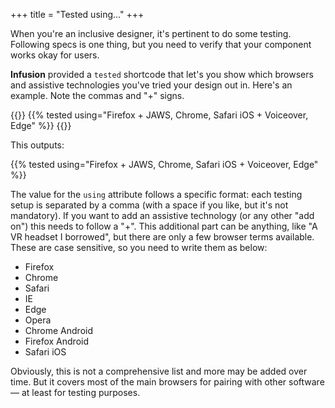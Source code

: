 +++
title = "Tested using..."
+++

When you're an inclusive designer, it's pertinent to do some testing. Following specs is one thing, but you need to verify that your component works okay for users.

**Infusion** provided a `tested` shortcode that let's you show which browsers and assistive technologies you've tried your design out in. Here's an example. Note the commas and "+" signs.

{{<codeBlock>}}
&#x7b;{% tested using="Firefox + JAWS, Chrome, Safari iOS + Voiceover, Edge" %}}
{{</codeBlock>}}

This outputs:

{{% tested using="Firefox + JAWS, Chrome, Safari iOS + Voiceover, Edge" %}}

The value for the `using` attribute follows a specific format: each testing setup is separated by a comma (with a space if you like, but it's not mandatory). If you want to add an assistive technology (or any other "add on") this needs to follow a "+". This additional part can be anything, like "A VR headset I borrowed", but there are only a few browser terms available. These are case sensitive, so you need to write them as below:

* Firefox
* Chrome
* Safari
* IE
* Edge
* Opera
* Chrome Android
* Firefox Android
* Safari iOS

Obviously, this is not a comprehensive list and more may be added over time. But it covers most of the main browsers for pairing with other software — at least for testing purposes.
